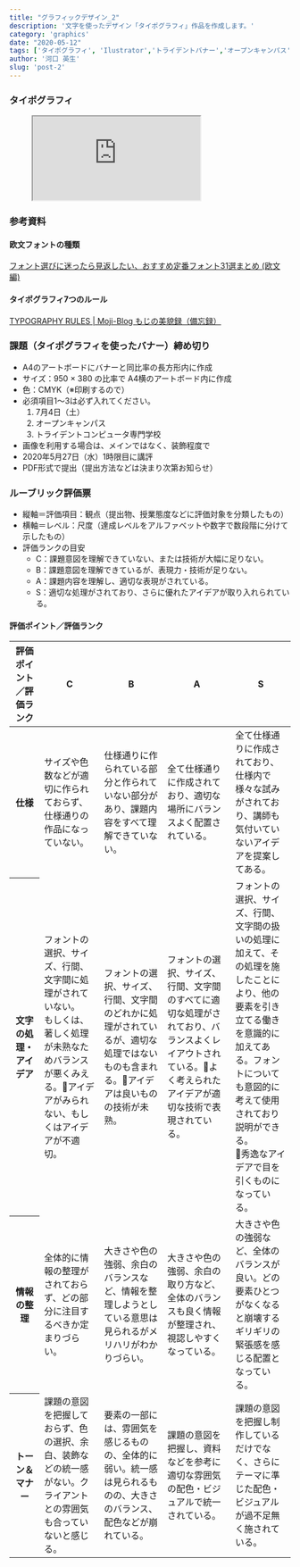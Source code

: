 ```yaml
---
title: "グラフィックデザイン_2"
description: '文字を使ったデザイン「タイポグラフィ」作品を作成します。'
category: 'graphics'
date: "2020-05-12"
tags: ['タイポグラフィ', 'Ilustrator','トライデントバナー','オープンキャンパス']
author: '河口 英生'
slug: 'post-2'
---
```

<div class="post-section">
<h3 class="title is-5" >タイポグラフィ</h3>
<figure class="is-fullwidth slide">
  <iframe src="https://drive.google.com/file/d/1VKn0HoXEKIt7kE7TFZ9jzxOmZV0QIJMi/preview"></iframe>
</figure>

<div class="post-section">
<h3 class="title is-5">参考資料</h3>
<h4 class="title is-6">欧文フォントの種類</h4>

[フォント選びに迷ったら見返したい、おすすめ定番フォント31選まとめ (欧文編)](https://note.com/yoshigorou/n/nf722df5caa46)

<h4 class="title is-6">タイポグラフィ7つのルール</h4>

[TYPOGRAPHY RULES | Moji-Blog もじの美貌録（備忘録）](https://moji-blog.renfont.com/category/typography/typography-rules/)
</div>


<div class="post-section">
<h3 class="title is-5" >課題（タイポグラフィを使ったバナー）締め切り</h3>

+ A4のアートボードにバナーと同比率の長方形内に作成
+ サイズ：950 × 380 の比率で A4横のアートボード内に作成
+ 色：CMYK（※印刷するので）
+ 必須項目1〜3は必ず入れてください。
  1. 7月4日（土）
  2. オープンキャンパス
  3. トライデントコンピュータ専門学校
+ 画像を利用する場合は、メインではなく、装飾程度で
+ 2020年5月27日（水）1時限目に講評
+ PDF形式で提出（提出方法などは決まり次第お知らせ）

</div>
<div class="post-section">
<h3 class="title is-5">ルーブリック評価票</h3>

+ 縦軸＝評価項目：観点（提出物、授業態度などに評価対象を分類したもの）
+ 横軸＝レベル：尺度（達成レベルをアルファベットや数字で数段階に分けて示したもの）
+ 評価ランクの目安
  + C：課題意図を理解できていない、または技術が大幅に足りない。
  + B：課題意図を理解できているが、表現力・技術が足りない。
  + A：課題内容を理解し、適切な表現がされている。
  + S：適切な処理がされており、さらに優れたアイデアが取り入れられている。

<h4 class="title is-6">評価ポイント／評価ランク</h4>
<table class="table is-bordered is-striped is-narrow is-fullwidth">
<thead class="table-top">
    <tr>
        <th>評価ポイント／評価ランク</th>
        <th>C</th>
        <th>B</th>
        <th>A</th>
        <th>S</th>
    </tr>
</thead>
<tbody>
    <tr>
        <th>仕様</th>
        <td>サイズや色数などが適切に作られておらず、仕様通りの作品になっていない。</td>
        <td>仕様通りに作られている部分と作られていない部分があり、課題内容をすべて理解できていない。</td>
        <td>全て仕様通りに作成されており、適切な場所にバランスよく配置されている。</td>
        <td>全て仕様通りに作成されており、仕様内で様々な試みがされており、講師も気付いていないアイデアを提案してある。</td>
    </tr>
    <tr>
        <th>文字の処理・アイデア</th>
        <td>フォントの選択、サイズ、行間、文字間に処理がされていない。<br>
        もしくは、著しく処理が未熟なためバランスが悪くみえる。アイデアがみられない、もしくはアイデアが不適切。</td>
        <td>フォントの選択、サイズ、行間、文字間のどれかに処理がされているが、適切な処理ではないものも含まれる。アイデアは良いものの技術が未熟。</td>
        <td>フォントの選択、サイズ、行間、文字間のすべてに適切な処理がされており、バランスよくレイアウトされている。よく考えられたアイデアが適切な技術で表現されている。</td>
        <td>フォントの選択、サイズ、行間、文字間の扱いの処理に加えて、その処理を施したことにより、他の要素を引き立てる働きを意識的に加えてある。フォントについても意図的に考えて使用されており説明ができる。<br>
        秀逸なアイデアで目を引くものになっている。</td>
    </tr>
    <tr>
        <th>情報の整理</th>
        <td>全体的に情報の整理がされておらず、どの部分に注目するべきか定まりづらい。</td>
        <td>大きさや色の強弱、余白のバランスなど、情報を整理しようとしている意思は見られるがメリハリがわかりづらい。</td>
        <td>大きさや色の強弱、余白の取り方など、全体のバランスも良く情報が整理され、視認しやすくなっている。</td>
        <td>大きさや色の強弱など、全体のバランスが良い。どの要素ひとつがなくなると崩壊するギリギリの緊張感を感じる配置となっている。</td>
    </tr>
    <tr>
        <th>トーン＆マナー</th>
        <td>課題の意図を把握しておらず、色の選択、余白、装飾などの統一感がない。クライアントとの雰囲気も合っていないと感じる。</td>
        <td>要素の一部には、雰囲気を感じるものの、全体的に弱い。統一感は見られるものの、大きさのバランス、配色などが崩れている。</td>
        <td>課題の意図を把握し、資料などを参考に適切な雰囲気の配色・ビジュアルで統一されている。</td>
        <td>課題の意図を把握し制作しているだけでなく、さらにテーマに準じた配色・ビジュアルが過不足無く施されている。</td>
    </tr>
</tbody>
</table>
</div>